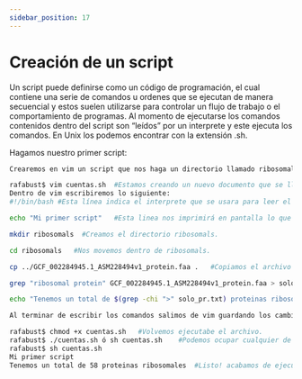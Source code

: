 ```yaml
---
sidebar_position: 17
---
```


# Creación de un script

Un script puede definirse como un código de programación, el cual contiene una serie de comandos u ordenes que se ejecutan de manera secuencial y estos suelen utilizarse para controlar un flujo de trabajo o el comportamiento de programas. Al momento de ejecutarse los comandos contenidos dentro del script son “leídos” por un interprete y este ejecuta los comandos. En Unix los podemos encontrar con la extensión .sh.

Hagamos nuestro primer script:

```bash
Crearemos en vim un script que nos haga un directorio llamado ribosomals, nos mueva dentro de ese directorio y copie un archivo que contiene secuencias de proteinas en el (el archivo se localiza un directorio arriba), seguido de esto vamos a extraer las proteinas ribosomales empleando grep y generaremos un nuevo archivo, contaremos cuantas proteinas ribosomales hay en ese nuevo archivo y el resultado se imprimirá en pantalla.

rafabust$ vim cuentas.sh  #Estamos creando un nuevo documento que se llamará cuentas.sh, al darle enter veremos que este se encuentra vacio.
Dentro de vim escribiremos lo siguiente:
#!/bin/bash #Esta línea indica el interprete que se usara para leer el script, es necesario pornerla para saber que esta escrito en bash.

echo "Mi primer script"   #Esta linea nos imprimirá en pantalla lo que está entre comillas.

mkdir ribosomals  #Creamos el directorio ribosomals.

cd ribosomals   #Nos movemos dentro de ribosomals.

cp ../GCF_002284945.1_ASM228494v1_protein.faa .   #Copiamos el archivo multifasta de proteinas que se encuentra un directorio arriba.

grep "ribosomal protein" GCF_002284945.1_ASM228494v1_protein.faa > solo_pr.txt    #Extraemos la información que deseamos y creamos un nuevo documento.

echo "Tenemos un total de $(grep -chi ">" solo_pr.txt) proteinas ribosomales"   #Con esta linea nosotros sabremos cuantas proteinas ribosomales tenemos en nuestro archivo.

Al terminar de escribir los comandos salimos de vim guardando los cambios realizados. Oprimiendo la tecla esc para regresar a el modo comandos y tecleando la opción :wq para que guarde los cambios

rafabust$ chmod +x cuentas.sh   #Volvemos ejecutabe el archivo.
rafabust$ ./cuentas.sh ó sh cuentas.sh    #Podemos ocupar cualquier de las dos opciones para ejecutar el script.
rafabust$ sh cuentas.sh
Mi primer script
Tenemos un total de 58 proteinas ribosomales  #Listo! acabamos de ejecutar nuestro primer script!!
```